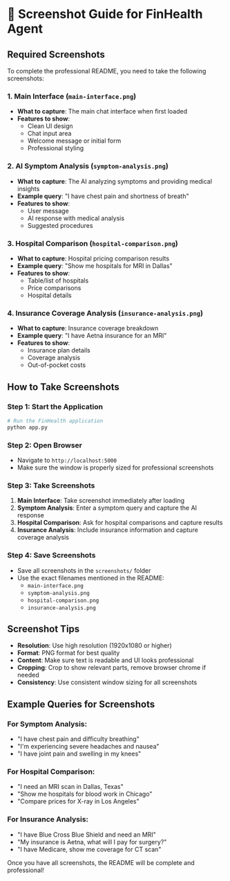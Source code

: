 # 📸 Screenshot Guide for FinHealth Agent

## Required Screenshots

To complete the professional README, you need to take the following screenshots:

### 1. Main Interface (`main-interface.png`)
- **What to capture**: The main chat interface when first loaded
- **Features to show**: 
  - Clean UI design
  - Chat input area
  - Welcome message or initial form
  - Professional styling

### 2. AI Symptom Analysis (`symptom-analysis.png`)
- **What to capture**: The AI analyzing symptoms and providing medical insights
- **Example query**: "I have chest pain and shortness of breath"
- **Features to show**:
  - User message
  - AI response with medical analysis
  - Suggested procedures

### 3. Hospital Comparison (`hospital-comparison.png`)
- **What to capture**: Hospital pricing comparison results
- **Example query**: "Show me hospitals for MRI in Dallas"
- **Features to show**:
  - Table/list of hospitals
  - Price comparisons
  - Hospital details

### 4. Insurance Coverage Analysis (`insurance-analysis.png`)
- **What to capture**: Insurance coverage breakdown
- **Example query**: "I have Aetna insurance for an MRI"
- **Features to show**:
  - Insurance plan details
  - Coverage analysis
  - Out-of-pocket costs

## How to Take Screenshots

### Step 1: Start the Application
```bash
# Run the FinHealth application
python app.py
```

### Step 2: Open Browser
- Navigate to `http://localhost:5000`
- Make sure the window is properly sized for professional screenshots

### Step 3: Take Screenshots
1. **Main Interface**: Take screenshot immediately after loading
2. **Symptom Analysis**: Enter a symptom query and capture the AI response
3. **Hospital Comparison**: Ask for hospital comparisons and capture results
4. **Insurance Analysis**: Include insurance information and capture coverage analysis

### Step 4: Save Screenshots
- Save all screenshots in the `screenshots/` folder
- Use the exact filenames mentioned in the README:
  - `main-interface.png`
  - `symptom-analysis.png`
  - `hospital-comparison.png`
  - `insurance-analysis.png`

## Screenshot Tips

- **Resolution**: Use high resolution (1920x1080 or higher)
- **Format**: PNG format for best quality
- **Content**: Make sure text is readable and UI looks professional
- **Cropping**: Crop to show relevant parts, remove browser chrome if needed
- **Consistency**: Use consistent window sizing for all screenshots

## Example Queries for Screenshots

### For Symptom Analysis:
- "I have chest pain and difficulty breathing"
- "I'm experiencing severe headaches and nausea"
- "I have joint pain and swelling in my knees"

### For Hospital Comparison:
- "I need an MRI scan in Dallas, Texas"
- "Show me hospitals for blood work in Chicago"
- "Compare prices for X-ray in Los Angeles"

### For Insurance Analysis:
- "I have Blue Cross Blue Shield and need an MRI"
- "My insurance is Aetna, what will I pay for surgery?"
- "I have Medicare, show me coverage for CT scan"

Once you have all screenshots, the README will be complete and professional!
